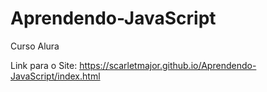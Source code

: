 # Aprendendo-JavaScript
Curso Alura

Link para o Site: https://scarletmajor.github.io/Aprendendo-JavaScript/index.html
